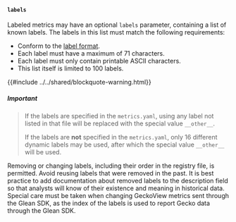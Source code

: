 #### `labels`

Labeled metrics may have an optional `labels` parameter, containing a list of known labels.
The labels in this list must match the following requirements:

* Conform to the [label format](index.md#label-format).
* Each label must have a maximum of 71 characters.
* Each label must only contain printable ASCII characters.
* This list itself is limited to 100 labels.

{{#include ../../shared/blockquote-warning.html}}

##### Important

> If the labels are specified in the `metrics.yaml`, using any label not listed in that file
> will be replaced with the special value `__other__`.
>
> If the labels are **not** specified in the `metrics.yaml`, only 16 different dynamic labels
> may be used, after which the special value `__other__` will be used.

Removing or changing labels, including their order in the registry file, is permitted. Avoid reusing labels
that were removed in the past. It is best practice to add documentation about removed labels to the
description field so that analysts will know of their existence and meaning in historical data.
Special care must be taken when changing GeckoView metrics sent through the Glean SDK, as the
index of the labels is used to report Gecko data through the Glean SDK.
